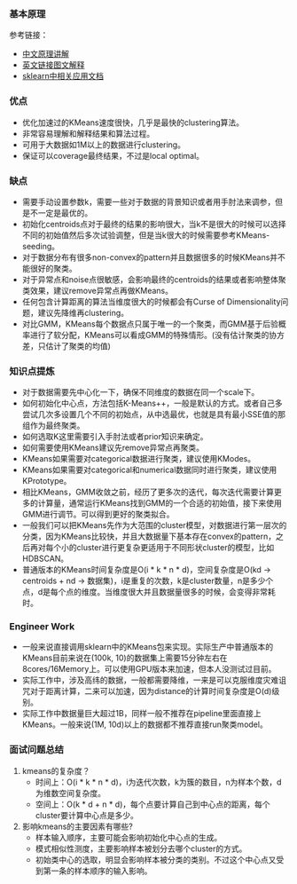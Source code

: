 
### 基本原理
参考链接：
- [中文原理讲解](https://zhuanlan.zhihu.com/p/75477709)
- [英文链接图文解释](https://towardsdatascience.com/understanding-k-means-clustering-in-machine-learning-6a6e67336aa1)
- [sklearn中相关应用文档](https://scikit-learn.org/stable/modules/generated/sklearn.cluster.KMeans.html)
### 优点
- 优化加速过的KMeans速度很快，几乎是最快的clustering算法。
- 非常容易理解和解释结果和算法过程。
- 可用于大数据如1M以上的数据进行clustering。
- 保证可以coverage最终结果，不过是local optimal。
### 缺点
- 需要手动设置参数k，需要一些对于数据的背景知识或者用手肘法来调参，但是不一定是最优的。
- 初始化centroids点对于最终的结果的影响很大，当k不是很大的时候可以选择不同的初始值然后多次试验调整，但是当k很大的时候需要参考KMeans-seeding。
- 对于数据分布有很多non-convex的pattern并且数据很多的时候KMeans并不能很好的聚类。
- 对于异常点和noise点很敏感，会影响最终的centroids的结果或者影响整体聚类效果，建议remove异常点再做KMeans。
- 任何包含计算距离的算法当维度很大的时候都会有Curse of Dimensionality问题，建议先降维再clustering。
- 对比GMM，KMeans每个数据点只属于唯一的一个聚类，而GMM基于后验概率进行了软分配，KMeans可以看成GMM的特殊情形。(没有估计聚类的协方差，只估计了聚类的均值)
### 知识点提炼
- 对于数据需要先中心化一下，确保不同维度的数据在同一个scale下。
- 如何初始化中心点，方法包括K-Means++，一般是默认的方式。或者自己多尝试几次多设置几个不同的初始点，从中选最优，也就是具有最小SSE值的那组作为最终聚类。
- 如何选取K这里需要引入手肘法或者prior知识来确定。
- 如何需要使用KMeans建议先remove异常点再聚类。
- KMeans如果需要对categorical数据进行聚类，建议使用KModes。
- KMeans如果需要对categorical和numerical数据同时进行聚类，建议使用KPrototype。
- 相比KMeans，GMM收敛之前，经历了更多次的迭代，每次迭代需要计算更多的计算量，通常运行KMeans找到GMM的一个合适的初始值，接下来使用GMM进行调节。可以得到更好的聚类拟合。
- 一般我们可以把KMeans先作为大范围的cluster模型，对数据进行第一层次的分类，因为KMeans比较快，并且大数据量下基本存在convex的pattern，之后再对每个小的cluster进行更复杂更适用于不同形状cluster的模型，比如HDBSCAN。
- 普通版本的KMeans时间复杂度是O(i * k * n * d)，空间复杂度是O(kd -> centroids + nd -> 数据集)，i是重复的次数，k是cluster数量，n是多少个点，d是每个点的维度。当维度很大并且数据量很多的时候，会变得非常耗时。
### Engineer Work
- 一般来说直接调用sklearn中的KMeans包来实现。实际生产中普通版本的KMeans目前来说在(100k, 10)的数据集上需要15分钟左右在8cores/16Memory上。可以使用GPU版本来加速，但本人没测试过目前。
- 实际工作中，涉及高纬的数据，一般都需要降维，一来是可以克服维度灾难诅咒对于距离计算，二来可以加速，因为distance的计算时间复杂度是O(d)级别。
- 实际工作中数据量巨大超过1B，同样一般不推荐在pipeline里面直接上KMeans。一般来说(1M, 10d)以上的数据都不推荐直接run聚类model。


### 面试问题总结
1. kmeans的复杂度？
   - 时间上：O(i * k * n * d)，i为迭代次数，k为簇的数目，n为样本个数，d为维数空间复杂度。
   - 空间上：O(k * d + n * d)，每个点要计算自己到中心点的距离，每个cluster要计算中心点是多少。
2. 影响kmeans的主要因素有哪些?
   - 样本输入顺序，主要可能会影响初始化中心点的生成。
   - 模式相似性测度，主要影响样本被划分去哪个cluster的方式。
   - 初始类中心的选取，明显会影响样本被分类的类别。不过这个中心点又受到第一条的样本顺序的输入影响。
